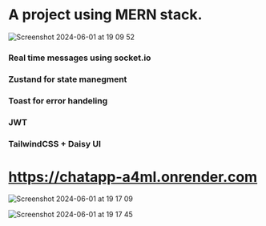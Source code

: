 # A project using MERN stack.
![Screenshot 2024-06-01 at 19 09 52](https://github.com/DianaLanciano/ChatApp/assets/62158562/86198dfd-6434-4d78-8f4a-eed3bb08ce6b)

### Real time messages using socket.io
### Zustand for state manegment
### Toast for error handeling
### JWT
### TailwindCSS + Daisy UI


# https://chatapp-a4ml.onrender.com



  
![Screenshot 2024-06-01 at 19 17 09](https://github.com/DianaLanciano/ChatApp/assets/62158562/3a811142-c5ba-46f1-b5d9-f8dea2c15293)

![Screenshot 2024-06-01 at 19 17 45](https://github.com/DianaLanciano/ChatApp/assets/62158562/ff6119aa-76d2-4768-8252-b52552eafe57)
